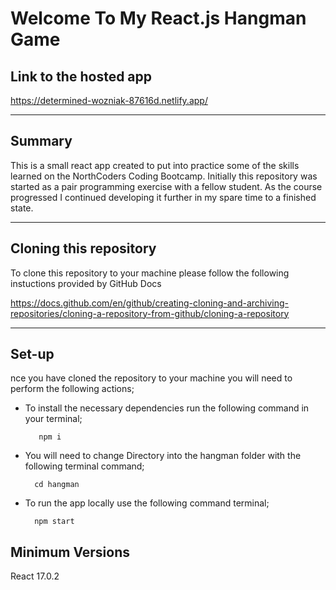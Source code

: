 # Welcome To My React.js Hangman Game

## Link to the hosted app

https://determined-wozniak-87616d.netlify.app/

---

## Summary

This is a small react app created to put into practice some of the skills learned on the NorthCoders Coding Bootcamp. Initially this repository was started as a pair programming exercise with a fellow student. As the course progressed I continued developing it further in my spare time to a finished state.

---

## Cloning this repository

To clone this repository to your machine please follow the following instuctions provided by GitHub Docs

https://docs.github.com/en/github/creating-cloning-and-archiving-repositories/cloning-a-repository-from-github/cloning-a-repository

---

## Set-up

nce you have cloned the repository to your machine you will need to perform the following actions;

- To install the necessary dependencies run the following command in your terminal;

         npm i

- You will need to change Directory into the hangman folder with the following terminal command;

        cd hangman

- To run the app locally use the following command terminal;

        npm start

## Minimum Versions

React 17.0.2
